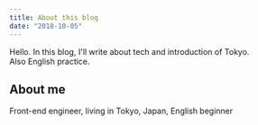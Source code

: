 ```yaml
---
title: About this blog
date: "2018-10-05"
---
```


Hello. In this blog, I'll write about tech and introduction of Tokyo.  
Also English practice.

## About me

Front-end engineer, living in Tokyo, Japan, English beginner